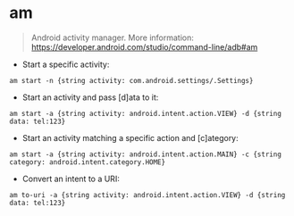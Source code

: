 # am

> Android activity manager.
> More information: <https://developer.android.com/studio/command-line/adb#am>

- Start a specific activity:

`am start -n {string activity: com.android.settings/.Settings}`

- Start an activity and pass [d]ata to it:

`am start -a {string activity: android.intent.action.VIEW} -d {string data: tel:123}`

- Start an activity matching a specific action and [c]ategory:

`am start -a {string activity: android.intent.action.MAIN} -c {string category: android.intent.category.HOME}`

- Convert an intent to a URI:

`am to-uri -a {string activity: android.intent.action.VIEW} -d {string data: tel:123}`
